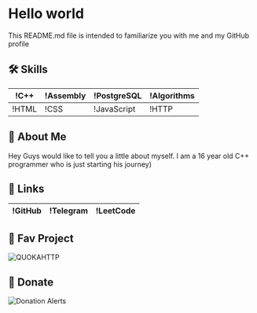 # Hello world
This README.md file is intended to familiarize you with me and my GitHub profile

## 🛠 Skills

| !C++ | !Assembly | !PostgreSQL | !Algorithms |
|---|---|---|---|
| !HTML | !CSS | !JavaScript | !HTTP |

## 🚀 About Me
Hey Guys would like to tell you a little about myself. I am a 16 year old C++ programmer who is just starting his journey)

## 🔗 Links

| !GitHub | !Telegram | !LeetCode |
|---|---|---|

## 💼 Fav Project
![QUOKAHTTP](https://github.com/alt-enterssx/quoka_http)

## 💸 Donate
![Donation Alerts](https://www.donationalerts.com/r/altenter)
